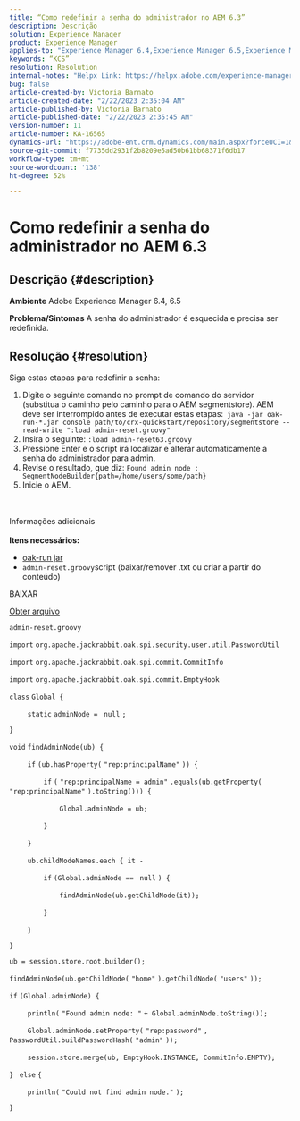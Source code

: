 ```yaml
---
title: “Como redefinir a senha do administrador no AEM 6.3”
description: Descrição
solution: Experience Manager
product: Experience Manager
applies-to: "Experience Manager 6.4,Experience Manager 6.5,Experience Manager"
keywords: “KCS”
resolution: Resolution
internal-notes: "Helpx Link: https://helpx.adobe.com/experience-manager/kb/How-to-reset-the-admin-password-in-AEM-6-3.html"
bug: false
article-created-by: Victoria Barnato
article-created-date: "2/22/2023 2:35:04 AM"
article-published-by: Victoria Barnato
article-published-date: "2/22/2023 2:35:45 AM"
version-number: 11
article-number: KA-16565
dynamics-url: "https://adobe-ent.crm.dynamics.com/main.aspx?forceUCI=1&pagetype=entityrecord&etn=knowledgearticle&id=f172ac7f-59b2-ed11-83fe-6045bd006b3d"
source-git-commit: f7735dd2931f2b8209e5ad50b61bb68371f6db17
workflow-type: tm+mt
source-wordcount: '138'
ht-degree: 52%

---
```


# Como redefinir a senha do administrador no AEM 6.3

## Descrição {#description}

<b>Ambiente</b>
Adobe Experience Manager 6.4, 6.5


<b>Problema/Sintomas</b>
A senha do administrador é esquecida e precisa ser redefinida.


## Resolução {#resolution}


Siga estas etapas para redefinir a senha:

1. Digite o seguinte comando no prompt de comando do servidor (substitua o caminho pelo caminho para o AEM segmentstore)<b>. </b>AEM deve ser interrompido antes de executar estas etapas:` java -jar oak-run-*.jar console path/to/crx-quickstart/repository/segmentstore --read-write ":load admin-reset.groovy"`
2. Insira o seguinte: `:load admin-reset63.groovy`
3. Pressione Enter e o script irá localizar e alterar automaticamente a senha do administrador para admin.
4. Revise o resultado, que diz: `Found admin node : SegmentNodeBuilder{path=/home/users/some/path}`
5. Inicie o AEM.

<br><br>Informações adicionais<br><br>
<b>Itens necessários:</b>

- [oak-run jar](http://repo1.maven.org/maven2/org/apache/jackrabbit/oak-run/)
- `admin-reset.groovy`script  (baixar/remover .txt ou criar a partir do conteúdo)


BAIXAR

[Obter arquivo](https://helpx.adobe.com/content/dam/help/en/experience-manager/kb/How-to-reset-the-admin-password-in-AEM-6-3/_jcr_content/main-pars/download_section/download-1/admin-reset_groovy.txt "admin-reset.groovy.txt")

`admin-reset.groovy`



`import` `org.apache.jackrabbit.oak.spi.security.user.util.PasswordUtil`

`import` `org.apache.jackrabbit.oak.spi.commit.CommitInfo`

`import` `org.apache.jackrabbit.oak.spi.commit.EmptyHook`



`class` `Global {`

`    ` `static` `adminNode = ` `null` `;`

`}`



`void` `findAdminNode(ub) {`

`    ` `if` `(ub.hasProperty(` `"rep:principalName"` `)) {`

`        ` `if` `(` `"rep:principalName = admin"` `.equals(ub.getProperty(` `"rep:principalName"` `).toString())) {`

`            ` `Global.adminNode = ub;`

`        ` `}`

`    ` `}`

`    ` `ub.childNodeNames.each { it -`

`        ` `if` `(Global.adminNode == ` `null` `) {`

`            ` `findAdminNode(ub.getChildNode(it));`

`        ` `}`

`    ` `}`

`}`



`ub = session.store.root.builder();`

`findAdminNode(ub.getChildNode(` `"home"` `).getChildNode(` `"users"` `));`



`if` `(Global.adminNode) {`

`    ` `println(` `"Found admin node: "` `+ Global.adminNode.toString());`

`    ` `Global.adminNode.setProperty(` `"rep:password"` `, PasswordUtil.buildPasswordHash(` `"admin"` `));`

`    ` `session.store.merge(ub, EmptyHook.INSTANCE, CommitInfo.EMPTY);`

`} ` `else` `{`

`    ` `println(` `"Could not find admin node."` `);`

`}`
